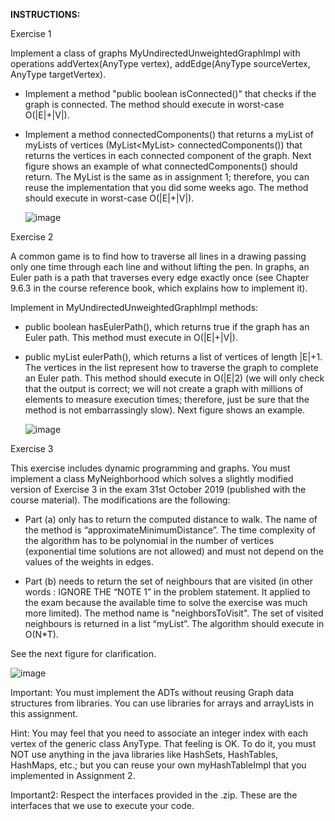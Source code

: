 **INSTRUCTIONS:**

Exercise 1

Implement a class of graphs MyUndirectedUnweightedGraphImpl  with operations addVertex(AnyType vertex), addEdge(AnyType sourceVertex, AnyType targetVertex).

- Implement a method "public boolean isConnected()" that checks if the graph is connected. The method should execute in worst-case O(|E|+|V|).
- Implement a method connectedComponents() that returns a myList of myLists of vertices (MyList<MyList<AnyType>> connectedComponents()) that returns the vertices in each connected component of the graph. Next figure shows an example of what connectedComponents() should return. The MyList is the same as in assignment 1; therefore, you can reuse the implementation that you did some weeks ago. The method should execute in worst-case O(|E|+|V|).
  
  ![image](https://user-images.githubusercontent.com/1160958/119124855-6bd1af80-ba31-11eb-954f-5ae46b3e0641.png)

Exercise 2
  
A common game is to find how to traverse all lines in a drawing passing only one time through each line and without lifting the pen. In graphs, an Euler path is a path that traverses every edge exactly once (see Chapter 9.6.3 in the course reference book, which explains how to implement it). 

Implement in MyUndirectedUnweightedGraphImpl methods:

- public boolean hasEulerPath(), which returns true if the graph has an Euler path. This method must execute in O(|E|+|V|).
- public myList<AnyType> eulerPath(), which returns a list of vertices of length |E|+1. The vertices in the list represent how to traverse the graph to complete an Euler path. This method should execute in O(|E|2) (we will only check that the output is correct; we will not create a graph with millions of elements to measure execution times; therefore, just be sure that the method is not embarrassingly slow). Next figure shows an example. 
  
  ![image](https://user-images.githubusercontent.com/1160958/119124980-8c9a0500-ba31-11eb-9e73-e68bc6ee8ce9.png)

 Exercise 3

This exercise includes dynamic programming and graphs. You must implement a class MyNeighborhood which solves a slightly modified version of Exercise 3 in the exam 31st October 2019 (published with the course material). The modifications are the following:

- Part (a) only has to return the computed distance to walk. The name of the method is “approximateMinimumDistance”. The time complexity of the algorithm has to be polynomial in the number of vertices (exponential time solutions are not allowed) and must not depend on the values of the weights in edges. 

- Part (b) needs to return the set of neighbours that are visited (in other words : IGNORE THE “NOTE 1” in the problem statement. It applied to the exam because the available time to solve the exercise was much more limited). The method name is "neighborsToVisit". The set of visited neighbours is returned in a list “myList”. The algorithm should execute in O(N*T).

See the next figure for clarification. 
  
![image](https://user-images.githubusercontent.com/1160958/119125072-aa676a00-ba31-11eb-8520-8c2346e8e956.png)

 Important: You must implement the ADTs without reusing Graph data structures from libraries. You can use libraries for arrays and arrayLists in this assignment. 

Hint: You may feel that you need to associate an integer index with each vertex of the generic class AnyType. That feeling is OK. To do it, you must NOT use anything in the java libraries like HashSets, HashTables, HashMaps, etc.; but you can reuse your own myHashTableImpl that you implemented in Assignment 2.

Important2: Respect the interfaces provided in the .zip. These are the interfaces that we use to execute your code. 
